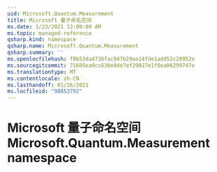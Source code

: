 ```yaml
---
uid: Microsoft.Quantum.Measurement
title: Microsoft 量子命名空间
ms.date: 1/23/2021 12:00:00 AM
ms.topic: managed-reference
qsharp.kind: namespace
qsharp.name: Microsoft.Quantum.Measurement
qsharp.summary: ''
ms.openlocfilehash: f0b53da4736fac847b29ae24fde1add52c28952e
ms.sourcegitcommit: 71605ea9cc630e84e7ef29027e1f0ea06299747e
ms.translationtype: MT
ms.contentlocale: zh-CN
ms.lasthandoff: 01/26/2021
ms.locfileid: "98853792"
---
```

# <a name="microsoftquantummeasurement-namespace"></a><span data-ttu-id="ee6d0-102">Microsoft 量子命名空间</span><span class="sxs-lookup"><span data-stu-id="ee6d0-102">Microsoft.Quantum.Measurement namespace</span></span>



